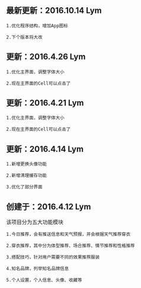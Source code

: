 最新更新：2016.10.14 Lym
---
    1.优化程序结构，增加App图标

    2.下个版本将大改

更新：2016.4.26 Lym
---
    1.优化主界面，调整字体大小

    2.现在主界面的Cell可以点击了

更新：2016.4.21 Lym
---
    1.优化主界面，调整字体大小

    2.现在主界面的Cell可以点击了

更新：2016.4.14 Lym
---
    1.新增更换头像功能

    2.新增清理缓存功能

    3.优化了部分界面

创建于：2016.4.12 Lym
---
该项目分为五大功能模块

    1.今日推荐，会有推送信息和天气预报，并会根据天气推荐穿衣

    2.穿衣推荐，其中分为体型推荐、场合推荐、情节推荐和性格推荐

    3.搭配技巧，针对用户需要不同的效果推荐服装

    4.知名品牌，列举知名品牌信息

    5.个人设置，个人信息、头像、收藏等







